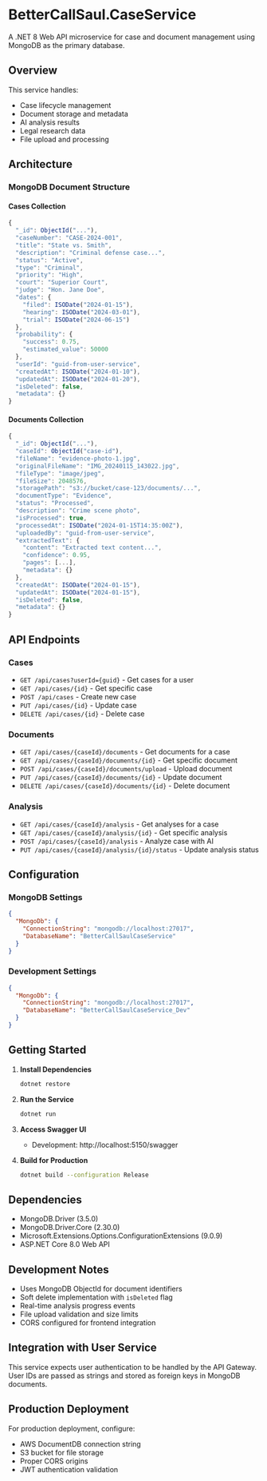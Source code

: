 # BetterCallSaul.CaseService

A .NET 8 Web API microservice for case and document management using MongoDB as the primary database.

## Overview

This service handles:
- Case lifecycle management
- Document storage and metadata
- AI analysis results
- Legal research data
- File upload and processing

## Architecture

### MongoDB Document Structure

#### Cases Collection
```javascript
{
  "_id": ObjectId("..."),
  "caseNumber": "CASE-2024-001",
  "title": "State vs. Smith",
  "description": "Criminal defense case...",
  "status": "Active",
  "type": "Criminal",
  "priority": "High",
  "court": "Superior Court",
  "judge": "Hon. Jane Doe",
  "dates": {
    "filed": ISODate("2024-01-15"),
    "hearing": ISODate("2024-03-01"),
    "trial": ISODate("2024-06-15")
  },
  "probability": {
    "success": 0.75,
    "estimated_value": 50000
  },
  "userId": "guid-from-user-service",
  "createdAt": ISODate("2024-01-10"),
  "updatedAt": ISODate("2024-01-20"),
  "isDeleted": false,
  "metadata": {}
}
```

#### Documents Collection
```javascript
{
  "_id": ObjectId("..."),
  "caseId": ObjectId("case-id"),
  "fileName": "evidence-photo-1.jpg",
  "originalFileName": "IMG_20240115_143022.jpg",
  "fileType": "image/jpeg",
  "fileSize": 2048576,
  "storagePath": "s3://bucket/case-123/documents/...",
  "documentType": "Evidence",
  "status": "Processed",
  "description": "Crime scene photo",
  "isProcessed": true,
  "processedAt": ISODate("2024-01-15T14:35:00Z"),
  "uploadedBy": "guid-from-user-service",
  "extractedText": {
    "content": "Extracted text content...",
    "confidence": 0.95,
    "pages": [...],
    "metadata": {}
  },
  "createdAt": ISODate("2024-01-15"),
  "updatedAt": ISODate("2024-01-15"),
  "isDeleted": false,
  "metadata": {}
}
```

## API Endpoints

### Cases
- `GET /api/cases?userId={guid}` - Get cases for a user
- `GET /api/cases/{id}` - Get specific case
- `POST /api/cases` - Create new case
- `PUT /api/cases/{id}` - Update case
- `DELETE /api/cases/{id}` - Delete case

### Documents
- `GET /api/cases/{caseId}/documents` - Get documents for a case
- `GET /api/cases/{caseId}/documents/{id}` - Get specific document
- `POST /api/cases/{caseId}/documents/upload` - Upload document
- `PUT /api/cases/{caseId}/documents/{id}` - Update document
- `DELETE /api/cases/{caseId}/documents/{id}` - Delete document

### Analysis
- `GET /api/cases/{caseId}/analysis` - Get analyses for a case
- `GET /api/cases/{caseId}/analysis/{id}` - Get specific analysis
- `POST /api/cases/{caseId}/analysis` - Analyze case with AI
- `PUT /api/cases/{caseId}/analysis/{id}/status` - Update analysis status

## Configuration

### MongoDB Settings
```json
{
  "MongoDb": {
    "ConnectionString": "mongodb://localhost:27017",
    "DatabaseName": "BetterCallSaulCaseService"
  }
}
```

### Development Settings
```json
{
  "MongoDb": {
    "ConnectionString": "mongodb://localhost:27017",
    "DatabaseName": "BetterCallSaulCaseService_Dev"
  }
}
```

## Getting Started

1. **Install Dependencies**
   ```bash
   dotnet restore
   ```

2. **Run the Service**
   ```bash
   dotnet run
   ```

3. **Access Swagger UI**
   - Development: http://localhost:5150/swagger

4. **Build for Production**
   ```bash
   dotnet build --configuration Release
   ```

## Dependencies

- MongoDB.Driver (3.5.0)
- MongoDB.Driver.Core (2.30.0)
- Microsoft.Extensions.Options.ConfigurationExtensions (9.0.9)
- ASP.NET Core 8.0 Web API

## Development Notes

- Uses MongoDB ObjectId for document identifiers
- Soft delete implementation with `isDeleted` flag
- Real-time analysis progress events
- File upload validation and size limits
- CORS configured for frontend integration

## Integration with User Service

This service expects user authentication to be handled by the API Gateway. User IDs are passed as strings and stored as foreign keys in MongoDB documents.

## Production Deployment

For production deployment, configure:
- AWS DocumentDB connection string
- S3 bucket for file storage
- Proper CORS origins
- JWT authentication validation